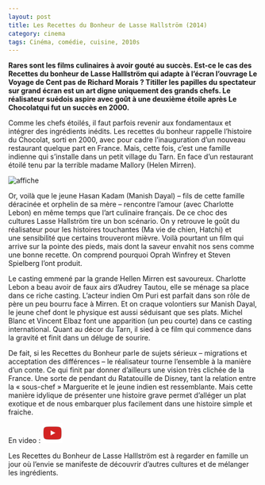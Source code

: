 ```yaml
---
layout: post
title: Les Recettes du Bonheur de Lasse Hallström (2014)
category: cinema
tags: Cinéma, comédie, cuisine, 2010s
---
```

**Rares sont les films culinaires à avoir gouté au succès. Est-ce le cas des Recettes du bonheur de Lasse Halllström qui adapte à l’écran l’ouvrage Le Voyage de Cent pas de Richard Morais ? Titiller les papilles du spectateur sur grand écran est un art digne uniquement des grands chefs. Le réalisateur suédois aspire avec goût à une deuxième étoile après Le Chocolatqui fut un succès en 2000.**

Comme les chefs étoilés, il faut parfois revenir aux fondamentaux et intégrer des ingrédients inédits. Les recettes du bonheur rappelle l’histoire du Chocolat, sorti en 2000, avec pour cadre l’inauguration d’un nouveau restaurant quelque part en France. Mais, cette fois, c’est une famille indienne qui s’installe dans un petit village du Tarn. En face d’un restaurant étoilé tenu par la terrible madame Mallory (Helen Mirren).

![affiche](https://filedn.eu/llqi9IBxlYouGRXYG2xlROb/img/2015/recettesbonheur.jpg)

Or, voilà que le jeune Hasan Kadam (Manish Dayal) – fils de cette famille déracinée et orphelin de sa mère – rencontre l’amour (avec Charlotte Lebon) en même temps que l’art culinaire français. De ce choc des cultures Lasse Hallström tire un bon scénario. On y retrouve le goût du réalisateur pour les histoires touchantes (Ma vie de chien, Hatchi) et une sensibilité que certains trouveront mièvre. Voilà pourtant un film qui arrive sur la pointe des pieds, mais dont la saveur envahit nos sens comme une bonne recette. On comprend pourquoi Oprah Winfrey et Steven Spielberg l’ont produit.

Le casting emmené par la grande Hellen Mirren est savoureux. Charlotte Lebon a beau avoir de faux airs d’Audrey Tautou, elle se ménage sa place dans ce riche casting. L’acteur indien Om Puri est parfait dans son rôle de père un peu bourru face à Mirren. Et on craque volontiers sur Manish Dayal, le jeune chef dont le physique est aussi séduisant que ses plats. Michel Blanc et Vincent Elbaz font une apparition (un peu courte) dans ce casting international. Quant au décor du Tarn, il sied à ce film qui commence dans la gravité et finit dans un déluge de sourire.

De fait, si les Recettes du Bonheur parle de sujets sérieux – migrations et acceptation des différences – le réalisateur tourne l’ensemble à la manière d’un conte. Ce qui finit par donner d’ailleurs une vision très clichée de la France. Une sorte de pendant du Ratatouille de Disney, tant la relation entre la « sous-chef » Marguerite et le jeune indien est ressemblante. Mais cette manière idylique de présenter une histoire grave permet d’alléger un plat exotique et de nous embarquer plus facilement dans une histoire simple et fraiche.

En video : [![video](/images/youtube.png)](https://www.youtube.com/watch?v=x8IYGddssBk)

Les Recettes du Bonheur de Lasse Halllström est à regarder en famille un jour où l’envie se manifeste de découvrir d’autres cultures et de mélanger les ingrédients.

